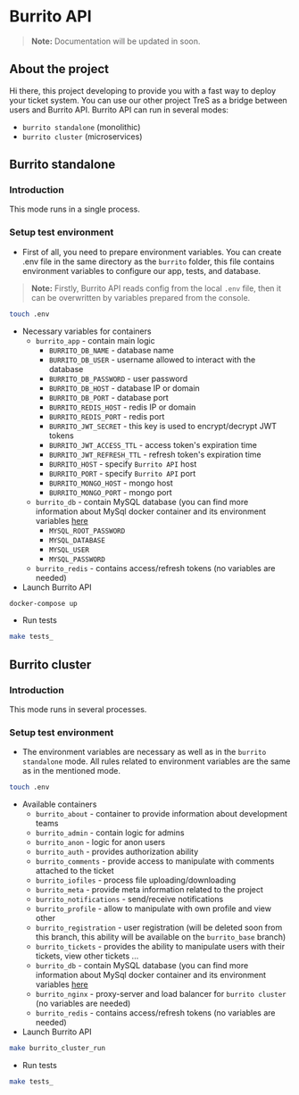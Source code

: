 
# Burrito API

> **Note:** Documentation will be updated in soon.

## About the project
Hi there, this project developing to provide you with a fast way to deploy your ticket system. You can use our other project TreS as a bridge between users and Burrito API. Burrito API can run in several modes:
* `burrito standalone` (monolithic)
* `burrito cluster` (microservices)



## Burrito standalone

### Introduction

This mode runs in a single process.

### Setup test environment
- First of all, you need to prepare environment variables. You can create .env file in the same directory as the `burrito` folder, this file contains environment variables to configure our app, tests, and database.

> **Note:** Firstly, Burrito API reads config from the local `.env` file, then it can be overwritten by variables prepared from the console.


```bash
touch .env
```
- Necessary variables for containers
  - `burrito_app` - contain main logic
    - `BURRITO_DB_NAME` - database name
    - `BURRITO_DB_USER` - username allowed to interact with the database
    - `BURRITO_DB_PASSWORD` - user password
    - `BURRITO_DB_HOST` - database IP or domain
    - `BURRITO_DB_PORT` - database port
    - `BURRITO_REDIS_HOST` - redis IP or domain
    - `BURRITO_REDIS_PORT` - redis port
    - `BURRITO_JWT_SECRET` - this key is used to encrypt/decrypt JWT tokens
    - `BURRITO_JWT_ACCESS_TTL` - access token's expiration time
    - `BURRITO_JWT_REFRESH_TTL` - refresh token's expiration time
    - `BURRITO_HOST` - specify `Burrito API` host
    - `BURRITO_PORT` - specify `Burrito API` port
    - `BURRITO_MONGO_HOST` - mongo host
    - `BURRITO_MONGO_PORT` - mongo port
  - `burrito_db` - contain MySQL database (you can find more information about MySql docker container and its environment variables [here](https://hub.docker.com/_/mysql)
    - `MYSQL_ROOT_PASSWORD`
    - `MYSQL_DATABASE`
    - `MYSQL_USER`
    - `MYSQL_PASSWORD`
  - `burrito_redis` - contains access/refresh tokens (no variables are needed)
- Launch Burrito API
```bash
docker-compose up
```
- Run tests
```bash
make tests_
```


## Burrito cluster

### Introduction

This mode runs in several processes.

### Setup test environment
- The environment variables are necessary as well as in the `burrito standalone` mode. All rules related to environment variables are the same as in the mentioned mode.


```bash
touch .env
```
- Available containers
  - `burrito_about` - container to provide information about development teams
  - `burrito_admin` - contain logic for admins
  - `burrito_anon` - logic for anon users
  - `burrito_auth` - provides authorization ability
  - `burrito_comments` - provide access to manipulate with comments attached to the ticket
  - `burrito_iofiles` - process file uploading/downloading
  - `burrito_meta` - provide meta information related to the project
  - `burrito_notifications` - send/receive notifications
  - `burrito_profile` - allow to manipulate with own profile and view other
  - `burrito_registration` - user registration (will be deleted soon from this branch, this ability will be available on the `burrito_base` branch)
  - `burrito_tickets` - provides the ability to manipulate users with their tickets, view other tickets ...
  - `burrito_db` - contain MySQL database (you can find more information about MySql docker container and its environment variables [here](https://hub.docker.com/_/mysql)
  - `burrito_nginx` - proxy-server and load balancer for `burrito cluster` (no variables are needed)
  - `burrito_redis` - contains access/refresh tokens (no variables are needed)
- Launch Burrito API
```bash
make burrito_cluster_run
```
- Run tests
```bash
make tests_
```
